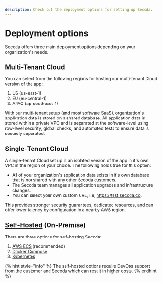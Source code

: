 ```yaml
---
description: Check out the deployment options for setting up Secoda.
---
```


# Deployment options

Secoda offers three main deployment options depending on your organization's needs.

## **Multi-Tenant Cloud**

You can select from the following regions for hosting our multi-tenant Cloud version of the app:

1. US (us-east-1)
2. EU (eu-central-1)
3. APAC (ap-southeast-1)

With our multi-tenant setup (and most software SaaS), organization's application data is stored on a shared database. All application data is stored within a private VPC and is separated at the software-level using row-level security, global checks, and automated tests to ensure data is securely separated.

## **Single-Tenant Cloud**&#x20;

A single-tenant Cloud set up is an isolated version of the app in it's own VPC  in the region of your choice. The following holds true for this option:

* All of your organization's application data exists in it's own database that is not shared with any other Secoda customers.&#x20;
* The Secoda team manages all application upgrades and infrastructure changes.&#x20;
* You can select your own custom URL, i.e, https://test.secoda.co.

This provides stronger security guarantees, dedicated resources, and can offer lower latency by configuration in a nearby AWS region.

## [**Self-Hosted**](../../enterprise/self-hosted-secoda/) (On-Premise)

There are three options for self-hosting Secoda:

1. [AWS ECS](https://github.com/secoda/terraform-aws-secoda)  (recommended)
2. [Docker Compose](https://github.com/secoda/docker-compose)
3. [Kubernetes](https://github.com/secoda/helm)

{% hint style="info" %}
The self-hosted options require DevOps support from the customer and Secoda which can result in higher costs.
{% endhint %}


